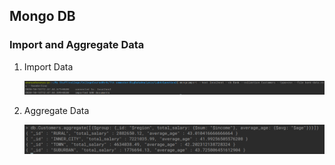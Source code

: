 ## Mongo DB

### Import and Aggregate Data

1. Import Data

   ![](Images/Import.png)

2. Aggregate Data

   ![](Images/Aggregate.png)
